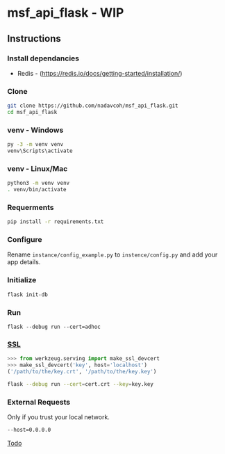 # msf_api_flask - WIP
## Instructions
### Install dependancies
* Redis - (https://redis.io/docs/getting-started/installation/)
### Clone
```sh
git clone https://github.com/nadavcoh/msf_api_flask.git
cd msf_api_flask
```
### venv - Windows
```bat
py -3 -m venv venv
venv\Scripts\activate
```
### venv - Linux/Mac
```sh
python3 -m venv venv
. venv/bin/activate
```
### Requerments
```sh
pip install -r requirements.txt
```
### Configure
Rename `instance/config_example.py` to `instence/config.py` and add your app details.
### Initialize
```sh
flask init-db
```
### Run
```
flask --debug run --cert=adhoc
```
### [SSL](https://werkzeug.palletsprojects.com/en/2.2.x/serving/#ssl)
```python
>>> from werkzeug.serving import make_ssl_devcert
>>> make_ssl_devcert('key', host='localhost')
('/path/to/the/key.crt', '/path/to/the/key.key')
```
```sh
flask --debug run --cert=cert.crt --key=key.key
```
### External Requests
Only if you trust your local network.
```sh
--host=0.0.0.0
```

[Todo](todo.md)